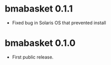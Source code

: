 # bmabasket 0.1.1

* Fixed bug in Solaris OS that prevented install

# bmabasket 0.1.0

* First public release.

